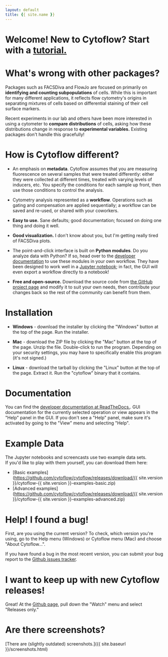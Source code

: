 ```yaml
---
layout: default
title: {{ site.name }}
---
```

# Welcome!  New to Cytoflow?  Start with a [tutorial.](https://cytoflow.readthedocs.io/en/stable/manual/01_quickstart.html)

# What's wrong with other packages?  

Packages such as FACSDiva and FlowJo are focused on primarily on **identifying
and counting subpopulations** of cells.  While this is important for many
different applications, it reflects flow cytometry's origins in separating
mixtures of cells based on differential staining of their cell surface markers.

Recent experiments in our lab and others have been more interested in
using a cytometer to **compare distributions** of cells, asking how these
distributions change in response to **experimental variables.** Existing
packages don't handle this gracefully!

# How is Cytoflow different?

* An emphasis on **metadata**.  Cytoflow assumes that you are measuring
  fluorescence on several samples that were treated differently: either
  they were collected at different times, treated with varying levels
  of inducers, etc.  You specify the conditions for each sample up front,
  then use those conditions to control the analysis.

* Cytometry analysis represented as a **workflow**. Operations such as
  gating and compensation are applied sequentially; a workflow can be 
  saved and re-used, or shared with your coworkers.

* **Easy to use.**  Sane defaults; good documentation; focused on doing one
  thing and doing it well.

* **Good visualization.**  I don't know about you, but I'm getting really
  tired of FACSDiva plots.

* The point-and-click interface is built on **Python modules**.  Do you 
  analyze data with Python?  If so, head over to the 
  [developer documentation](https://cytoflow.readthedocs.io/) to use these 
  modules in your own workflow.  They have been designed to work well in a 
  [Jupyter notebook](http://jupyter.org/); in fact, the GUI will even export 
  a workflow directly to a notebook!

* **Free and open-source.**  Download the source code from 
  [the GitHub project page](https://github.com/cytoflow/cytoflow) and modify it 
  to suit your own needs, then contribute your changes back so the rest of 
  the community can benefit from them.
  
# Installation

* **Windows** - download the installer by clicking the "Windows" button at the top of the page.  Run the installer.

* **Mac** - download the ZIP file by clicking the "Mac" button at the top of the page.  Unzip the file.  Double-click
  to run the program.  Depending on your security settings, you may have to specifically enable this program
  (it's not signed.)
  
* **Linux** - download the tarball by clicking the "Linux" button at the top of the page.  Extract it.  Run the "cytoflow" 
  binary that it contains.

# Documentation

You can find the [developer documentation at ReadTheDocs.](https://cytoflow.readthedocs.io/).  GUI documentation for the currently selected operation or
view appears in the "Help" panel in the GUI.  If you don't see a "Help" 
panel, make sure it's activated by going to the "View" menu and selecting
"Help".

# Example Data

The Jupyter notebooks and screencasts use two example data sets.  
If you'd like to play with them yourself, you can download them here:

* [Basic examples](https://github.com/cytoflow/cytoflow/releases/download/{{ site.version }}/cytoflow-{{ site.version }}-examples-basic.zip)
* [Advanced examples](https://github.com/cytoflow/cytoflow/releases/download/{{ site.version }}/cytoflow-{{ site.version }}-examples-advanced.zip)

# Help!  I found a bug!

First, are you using the current version?  To check, which version 
you're using, go to the Help menu (Windows) or Cytoflow menu (Mac)
and choose "About Cytoflow...".

If you have found a bug in the most recent version, you can submit your bug report to the 
[Github issues tracker](https://github.com/cytoflow/cytoflow/issues).

# I want to keep up with new Cytoflow releases!

Great! At the [Github page](https://github.com/cytoflow/cytoflow/), pull down the "Watch" 
menu and select "Releases only."


# Are there screenshots?

[There are (slightly outdated) screenshots.]({{ site.baseurl }}/screenshots.html)

